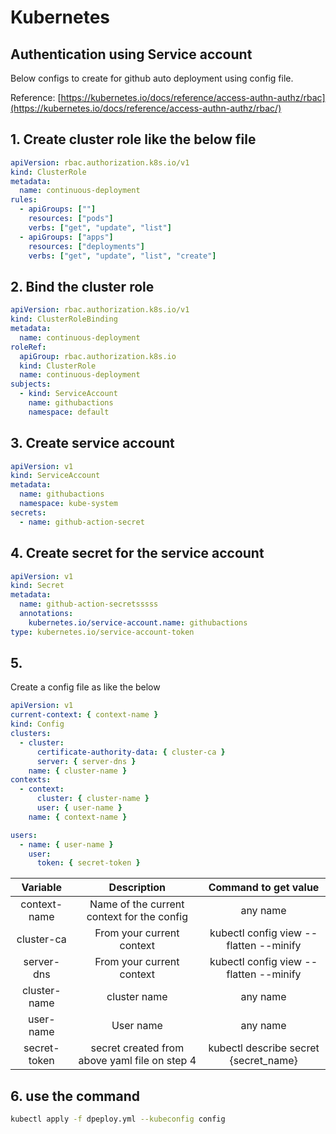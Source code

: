 # Kubernetes

## Authentication using Service account

Below configs to create for github auto deployment using config file.

Reference: [https://kubernetes.io/docs/reference/access-authn-authz/rbac](https://kubernetes.io/docs/reference/access-authn-authz/rbac/)

## 1. Create cluster role like the below file

```yaml
apiVersion: rbac.authorization.k8s.io/v1
kind: ClusterRole
metadata:
  name: continuous-deployment
rules:
  - apiGroups: [""]
    resources: ["pods"]
    verbs: ["get", "update", "list"]
  - apiGroups: ["apps"]
    resources: ["deployments"]
    verbs: ["get", "update", "list", "create"]
```

## 2. Bind the cluster role

```yaml
apiVersion: rbac.authorization.k8s.io/v1
kind: ClusterRoleBinding
metadata:
  name: continuous-deployment
roleRef:
  apiGroup: rbac.authorization.k8s.io
  kind: ClusterRole
  name: continuous-deployment
subjects:
  - kind: ServiceAccount
    name: githubactions
    namespace: default
```

## 3. Create service account

```yaml
apiVersion: v1
kind: ServiceAccount
metadata:
  name: githubactions
  namespace: kube-system
secrets:
  - name: github-action-secret
```

## 4. Create secret for the service account

```yaml
apiVersion: v1
kind: Secret
metadata:
  name: github-action-secretsssss
  annotations:
    kubernetes.io/service-account.name: githubactions
type: kubernetes.io/service-account-token
```

## 5.

Create a config file as like the below

```yaml
apiVersion: v1
current-context: { context-name }
kind: Config
clusters:
  - cluster:
      certificate-authority-data: { cluster-ca }
      server: { server-dns }
    name: { cluster-name }
contexts:
  - context:
      cluster: { cluster-name }
      user: { user-name }
    name: { context-name }

users:
  - name: { user-name }
    user:
      token: { secret-token }
```

|   Variable   |                  Description                  |          Command to get value          |
| :----------: | :-------------------------------------------: | :------------------------------------: |
| context-name |  Name of the current context for the config   |                any name                |
|  cluster-ca  |           From your current context           | kubectl config view --flatten --minify |
|  server-dns  |           From your current context           | kubectl config view --flatten --minify |
| cluster-name |                 cluster name                  |                any name                |
|  user-name   |                   User name                   |                any name                |
| secret-token | secret created from above yaml file on step 4 | kubectl describe secret {secret_name}  |

## 6. use the command

```bash
kubectl apply -f dpeploy.yml --kubeconfig config
```
